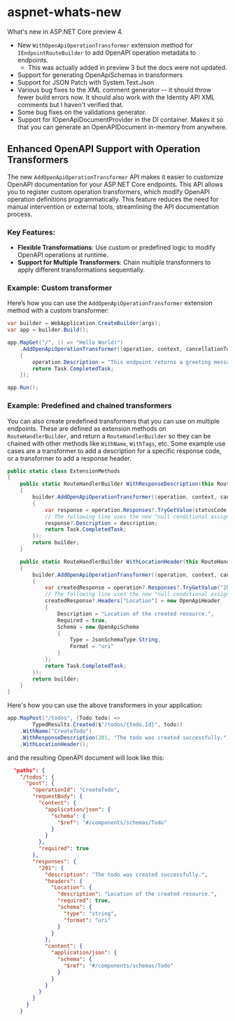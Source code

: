 # aspnet-whats-new

What's new in ASP.NET Core preview 4.

<!-- https://github.com/dotnet/AspNetCore.Docs/issues/35217 -->

- New `WithOpenApiOperationTransformer` extension method for `IEndpointRouteBuilder` to add OpenAPI operation metadata to endpoints.
  - This was actually added in preview 3 but the docs were not updated.
- Support for generating OpenApiSchemas in transformers
- Support for JSON Patch with System.Text.Json
- Various bug fixes to the XML comment generator -- it should throw fewer build errors now.
It should also work with the Identity API XML comments but I haven't verified that.
- Some bug fixes on the validations generator.
- Support for IOpenApiDocumentProvider in the DI container. Makes it so that you can generate an OpenAPIDocument in-memory from anywhere.

## Enhanced OpenAPI Support with Operation Transformers

<!-- https://github.com/dotnet/aspnetcore/pull/60566 -->

The new `AddOpenApiOperationTransformer` API makes it easier to customize OpenAPI documentation for your ASP.NET Core endpoints. This API allows you to register custom operation transformers, which modify OpenAPI operation definitions programmatically.
This feature reduces the need for manual intervention or external tools, streamlining the API documentation process.

### Key Features:
- **Flexible Transformations**: Use custom or predefined logic to modify OpenAPI operations at runtime.
- **Support for Multiple Transformers**: Chain multiple transformers to apply different transformations sequentially.

### Example: Custom transformer

Here’s how you can use the `AddOpenApiOperationTransformer` extension method with a custom transformer:

```csharp
var builder = WebApplication.CreateBuilder(args);
var app = builder.Build();

app.MapGet("/", () => "Hello World!")
    .AddOpenApiOperationTransformer((operation, context, cancellationToken) =>
    {
        operation.Description = "This endpoint returns a greeting message.";
        return Task.CompletedTask;
    });

app.Run();
```

### Example: Predefined and chained transformers

You can also create predefined transformers that you can use on multiple endpoints. These are defined as extension methods on `RouteHandlerBuilder`, and return a `RouteHandlerBuilder` so they can be chained with other methods like `WithName`, `WithTags`, etc.
Some example use cases are a transformer to add a description for a specific response code, or a transformer to add a response header.

```csharp
public static class ExtensionMethods
{
    public static RouteHandlerBuilder WithResponseDescription(this RouteHandlerBuilder builder, int statusCode, string description)
    {
        builder.AddOpenApiOperationTransformer((operation, context, cancellationToken) =>
        {
            var response = operation.Responses?.TryGetValue(statusCode.ToString(), out var r) == true ? r : null;
            // The following line uses the new "null conditional assignment" feature of C# 14
            response?.Description = description;
            return Task.CompletedTask;
        });
        return builder;
    }

    public static RouteHandlerBuilder WithLocationHeader(this RouteHandlerBuilder builder)
    {
        builder.AddOpenApiOperationTransformer((operation, context, cancellationToken) =>
        {
            var createdResponse = operation?.Responses?.TryGetValue("201", out var r) == true ? r : null;
            // The following line uses the new "null conditional assignment" feature of C# 14
            createdResponse?.Headers["Location"] = new OpenApiHeader
            {
                Description = "Location of the created resource.",
                Required = true,
                Schema = new OpenApiSchema
                {
                    Type = JsonSchemaType.String,
                    Format = "uri"
                }
            };
            return Task.CompletedTask;
        });
        return builder;
    }
}
```

Here's how you can use the above transformers in your application:

```csharp
app.MapPost("/todos", (Todo todo) =>
        TypedResults.Created($"/todos/{todo.Id}", todo))
    .WithName("CreateTodo")
    .WithResponseDescription(201, "The todo was created successfully.")
    .WithLocationHeader();
```

and the resulting OpenAPI document will look like this:

<!-- In the docs, highlight the response description and response header -->
```json
  "paths": {
    "/todos": {
      "post": {
        "operationId": "CreateTodo",
        "requestBody": {
          "content": {
            "application/json": {
              "schema": {
                "$ref": "#/components/schemas/Todo"
              }
            }
          },
          "required": true
        },
        "responses": {
          "201": {
            "description": "The todo was created successfully.",
            "headers": {
              "Location": {
                "description": "Location of the created resource.",
                "required": true,
                "schema": {
                  "type": "string",
                  "format": "uri"
                }
              }
            },
            "content": {
              "application/json": {
                "schema": {
                  "$ref": "#/components/schemas/Todo"
                }
              }
            }
          }
        }
      }
    }
```
